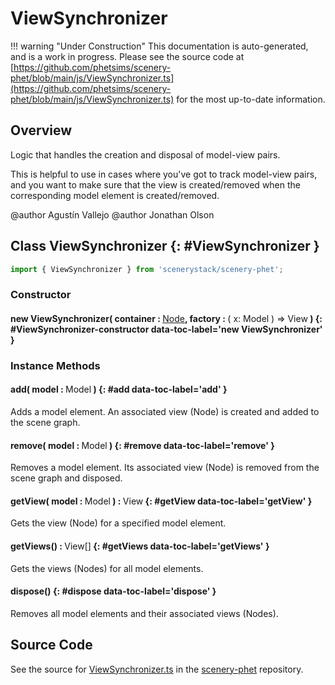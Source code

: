 # ViewSynchronizer

!!! warning "Under Construction"
    This documentation is auto-generated, and is a work in progress. Please see the source code at
    [https://github.com/phetsims/scenery-phet/blob/main/js/ViewSynchronizer.ts](https://github.com/phetsims/scenery-phet/blob/main/js/ViewSynchronizer.ts) for the most up-to-date information.

## Overview

Logic that handles the creation and disposal of model-view pairs.

This is helpful to use in cases where you've got to track model-view pairs, and you want to make sure that
the view is created/removed when the corresponding model element is created/removed.

@author Agustín Vallejo
@author Jonathan Olson

## Class ViewSynchronizer {: #ViewSynchronizer }


```js
import { ViewSynchronizer } from 'scenerystack/scenery-phet';
```
### Constructor

#### new ViewSynchronizer( container : <span style="font-weight: 400;">[Node](../scenery/Node.md)</span>, factory : <span style="font-weight: 400;">( x: Model ) =&gt; View</span> ) {: #ViewSynchronizer-constructor data-toc-label='new ViewSynchronizer' }

### Instance Methods

#### add( model : <span style="font-weight: 400;">Model</span> ) {: #add data-toc-label='add' }

Adds a model element. An associated view (Node) is created and added to the scene graph.

#### remove( model : <span style="font-weight: 400;">Model</span> ) {: #remove data-toc-label='remove' }

Removes a model element. Its associated view (Node) is removed from the scene graph and disposed.

#### getView( model : <span style="font-weight: 400;">Model</span> ) : <span style="font-weight: 400;">View</span> {: #getView data-toc-label='getView' }

Gets the view (Node) for a specified model element.

#### getViews() : <span style="font-weight: 400;">View[]</span> {: #getViews data-toc-label='getViews' }

Gets the views (Nodes) for all model elements.

#### dispose() {: #dispose data-toc-label='dispose' }

Removes all model elements and their associated views (Nodes).



## Source Code

See the source for [ViewSynchronizer.ts](https://github.com/phetsims/scenery-phet/blob/main/js/ViewSynchronizer.ts) in the [scenery-phet](https://github.com/phetsims/scenery-phet) repository.
